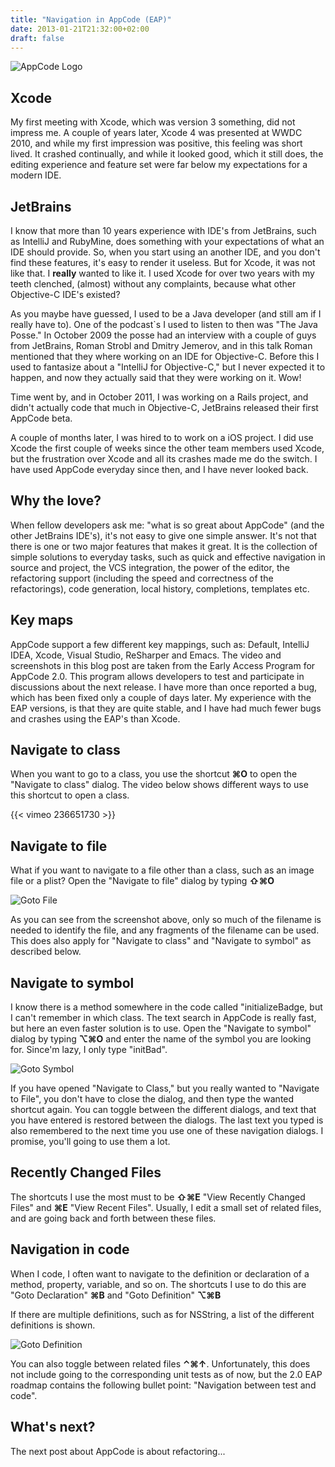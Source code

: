 ```yaml
---
title: "Navigation in AppCode (EAP)"
date: 2013-01-21T21:32:00+02:00
draft: false
---
```


![AppCode Logo](https://bonski-blog.s3.amazonaws.com/appcode-logo.png)

## Xcode

My first meeting with Xcode, which was version 3 something, did not impress me. A couple of years later, Xcode 4 was presented at WWDC 2010, and while my first impression was positive, this feeling was short lived. It crashed continually, and while it looked good, which it still does, the editing experience and feature set were far below my expectations for a modern IDE. 


## JetBrains


I know that more than 10 years experience with IDE's from JetBrains, such as IntelliJ and RubyMine, does something with your expectations of what an IDE should provide. So, when you start using an another IDE, and you don't find these features, it's easy to render it useless. But for Xcode, it was not like that. I __really__ wanted to like it. I used Xcode for over two years with my teeth clenched, (almost) without any complaints, because what other Objective-C IDE's existed?

As you maybe have guessed, I used to be a Java developer (and still am if I really have to). One of the podcast`s I used to listen to then was "The Java Posse." In October 2009 the posse had an interview with a couple of guys from JetBrains, Roman Strobl and Dmitry Jemerov, and in this talk Roman mentioned that they where working on an IDE for Objective-C. Before this I used to fantasize about a "IntelliJ for Objective-C," but I never expected it to happen, and now they actually said that they were working on it. Wow! 

Time went by, and in October 2011, I was working on a Rails project, and didn't actually code that much in Objective-C, JetBrains released their first AppCode beta. 

A couple of months later, I was hired to to work on a iOS project. I did use Xcode the first couple of weeks since the other team members used Xcode, but the frustration over Xcode and all its crashes made me do the switch. I have used AppCode everyday since then, and I have never looked back.

## Why the love?

When fellow developers ask me: "what is so great about AppCode" (and the other JetBrains IDE's), it's not easy to give one simple answer. It's not that there is one or two major features that makes it great. It is the collection of simple solutions to everyday tasks, such as quick and effective navigation in source and project, the VCS integration, the power of the editor, the refactoring support (including the speed and correctness of the refactorings), code generation, local history, completions, templates etc. 

## Key maps
AppCode support a few different key mappings, such as: Default, IntelliJ IDEA, Xcode, Visual Studio, ReSharper and Emacs. 
The video and screenshots in this blog post are taken from the Early Access Program for AppCode 2.0. This program allows developers to test and participate in discussions about the next release. I have more than once reported a bug, which has been fixed only a couple of days later. My experience with the EAP versions, is that they are quite stable, and I have had much fewer bugs and crashes using the EAP's than Xcode. 


## Navigate to class

When you want to go to a class, you use the shortcut __&#x2318;O__ to open the "Navigate to class" dialog. The video below shows different ways to use this shortcut to open a class.

{{< vimeo 236651730 >}}

## Navigate to file

What if you want to navigate to a file other than a class, such as an image file or a plist?
Open the "Navigate to file" dialog by typing __&#x21E7;&#x2318;O__

![Goto File](https://bonski-blog.s3.amazonaws.com/goto-file.png)

As you can see from the screenshot above, only so much of the filename is needed to identify the file, and any fragments of the filename can be used. This does also apply for "Navigate to class" and "Navigate to symbol" as described below. 

## Navigate to symbol

I know there is a method somewhere in the code called "initializeBadge, but I can't remember in which class. The text search in AppCode is really fast, but here an even faster solution is to use.
Open the "Navigate to symbol" dialog by typing __&#x2325;&#x2318;O__ and enter the name of the symbol you are looking for. Since'm lazy, I only type "initBad".

![Goto Symbol](https://bonski-blog.s3.amazonaws.com/goto-symbol.png)

If you have opened "Navigate to Class," but you really wanted to "Navigate to File", you don't have to close the dialog, and then type the wanted shortcut again. You can toggle between the different dialogs, and text that you have entered is restored between the dialogs. The last text you typed is also remembered to the next time you use one of these navigation dialogs. I promise, you'll going to use them a lot.


## Recently Changed Files
The shortcuts I use the most must to be __&#x21E7;&#x2318;E__ "View Recently Changed Files" and __&#x2318;E__ "View Recent Files". 
Usually, I edit a small set of related files, and are going back and forth between these files.

## Navigation in code
When I code, I often want to navigate to the definition or declaration of a method, property, variable, and so on. The shortcuts I use to do this are "Goto Declaration" __&#x2318;B__ and "Goto Definition"  __&#x2325;&#x2318;B__

If there are multiple definitions, such as for NSString, a list of the different definitions is shown. 

![Goto Definition](https://bonski-blog.s3.amazonaws.com/goto-definition.png)

You can also toggle between related files __&#8963;&#x2318;&#8593;__. Unfortunately, this does not include going to the corresponding unit tests as of now, but the 2.0 EAP roadmap contains the following bullet point: "Navigation between test and code". 

## What's next?
The next post about AppCode is about refactoring... 
